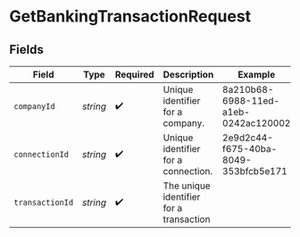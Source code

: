 # GetBankingTransactionRequest


## Fields

| Field                                   | Type                                    | Required                                | Description                             | Example                                 |
| --------------------------------------- | --------------------------------------- | --------------------------------------- | --------------------------------------- | --------------------------------------- |
| `companyId`                             | *string*                                | :heavy_check_mark:                      | Unique identifier for a company.        | 8a210b68-6988-11ed-a1eb-0242ac120002    |
| `connectionId`                          | *string*                                | :heavy_check_mark:                      | Unique identifier for a connection.     | 2e9d2c44-f675-40ba-8049-353bfcb5e171    |
| `transactionId`                         | *string*                                | :heavy_check_mark:                      | The unique identifier for a transaction |                                         |